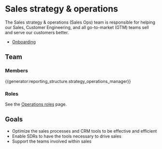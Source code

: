 # Sales strategy & operations

The Sales strategy & operations (Sales Ops) team is responsible for helping our Sales, Customer Engineering, and all go-to-market (GTM) teams sell and serve our customers better.

- [Onboarding](onboarding.md)

## Team

### Members

{{generator:reporting_structure.strategy_operations_manager}}

### Roles

See the [Operations roles](../roles/index.md) page.

## Goals

- Optimize the sales processes and CRM tools to be effective and efficient 
- Enable SDRs to have the tools necessary to drive sales 
- Support the teams involved within sales
